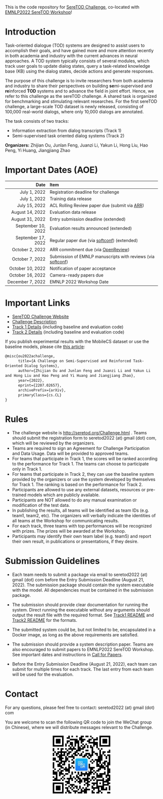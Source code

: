 This is the code repository for [SereTOD Challenge](http://seretod.org/Challenge.html), co-located with [EMNLP2022 SereTOD Workshop](http://seretod.org)!

# Introduction
Task-oriented dialogue (TOD) systems are designed to assist users to accomplish their goals, and have gained more and more attention recently in both academia and
industry with the current advances in neural approaches. A TOD system typically consists of several modules, which track user goals to update dialog states, query a
task-related knowledge base (KB) using the dialog states, decide actions and generate responses. 

The purpose of this challenge is to invite researchers from both academia and industry to share their perspectives on building **se**mi-supervised and **re**inforced **TOD** systems and to advance the field in joint effort.
Hence, we refer to this challenge as the sereTOD challenge.
A shared task is organized for benchmarking and stimulating relevant researches. For the first sereTOD challenge, a large-scale TOD dataset is newly released, consisting of 100,000 real-world dialogs, where only 10,000 dialogs are annotated.

The task consists of two tracks:

* Information extraction from dialog transcripts (Track 1)   
* Semi-supervised task oriented dialog systems (Track 2)

**Organizers:** Zhijian Ou, Junlan Feng, Juanzi Li, Yakun Li, Hong Liu, Hao Peng, Yi Huang, Jiangjiang Zhao

# Important Dates (AOE)
| Date  | Item  |
| ---: | :--- |
| July 1, 2022 | Registration deadline for challenge |
| July 1, 2022 | Training data release |
| July 15, 2022 | ACL Rolling Review paper due (submit via [ARR](https://aclrollingreview.org/)) |
| August 14, 2022 | Evaluation data release |
| August 31, 2022 | Entry submission deadline (extended) |
| September 10, 2022 | Evaluation results announced (extended) |
| September 17, 2022 | Regular paper due (via [softconf](https://softconf.com/emnlp2022/seretod/)) (extended) |
| October 2, 2022 | ARR commitment due (via [OpenReview](https://openreview.net/group?id=EMNLP/2022/Workshop/SereTOD_Commitments)) |
| October 7, 2022 | Submission of EMNLP manuscripts with reviews (via [softconf](https://softconf.com/emnlp2022/seretod/)) |
| October 10, 2022 | Notification of paper acceptance |
| October 16, 2022 | Camera-ready papers due |
| December 7, 2022 | EMNLP 2022 Workshop Date |

# Important Links
* [SereTOD Challenge Website](http://seretod.org/Challenge.html)  
* [Challenge Description](http://seretod.org/SereTOD_Challenge_Description_v2.0.pdf)    
* [Track 1 Details](Track1/) (including baseline and evaluation code)
* [Track 2 Details](Track2/) (including baseline and evaluation code) 

If you publish experimental results with the MobileCS dataset or use the baseline models, please cite [this article](http://arxiv.org/abs/2207.02657):
```
@misc{ou2022achallenge,
      title={A Challenge on Semi-Supervised and Reinforced Task-Oriented Dialog Systems}, 
      author={Zhijian Ou and Junlan Feng and Juanzi Li and Yakun Li and Hong Liu and Hao Peng and Yi Huang and Jiangjiang Zhao},
      year={2022},
      eprint={2207.02657},
      archivePrefix={arXiv},
      primaryClass={cs.CL}
}
```

# Rules
* The challenge website is http://seretod.org/Challenge.html . Teams should submit the registration form to seretod2022 (at) gmail (dot) com, which will be reviewed by the organizers. 
* Teams are required to sign an Agreement for Challenge Participation and Data Usage. Data will be provided to approved teams.
* For teams that participate in Track 1, the scores will be ranked according to the performance for Track 1. The teams can choose to participate only in Track 1.
* For teams that participate in Track 2, they can use the baseline system provided by the organizers or use the system developed by themselves for Track 1. The ranking is based on the performance for Track 2.
* Participants are allowed to use any external datasets, resources or pre-trained models which are publicly available.
* Participants are NOT allowed to do any manual examination or modification of the test data.
* In publishing the results, all teams will be identified as team IDs (e.g. team1, team2, etc). The organizers will verbally indicate the identities of all teams at the Workshop for communicating results.
* For each track, three teams with top performances will be recognized with prizes. The prizes will be awarded at the Workshop.
* Participants may identify their own team label (e.g. team5) and report their own result, in publications or presentations, if they desire.


# Submission Guidelines
* Each team needs to submit a package via email to seretod2022 (at) gmail (dot) com before the Entry Submission Deadline (August 21, 2022). The submission package should contain the system executable with the model. All dependencies must be contained in the submission package.

* The submission should provide clear documentation for running the system. Direct running the executable without any arguments should output the result file with the required format. See [Track1 README](Track1/README.md#SubmissionFormat) and [Track2 README](Track2/README.md#SubmissionFormat) for the formats.

* The submitted system could be, but not limited to be, encapsulated in a Docker image, as long as the above requirements are satisfied.

* The submission should provide a system description paper. Teams are also encouraged to submit papers to EMNLP2022 SereTOD Workshop. See important dates and instructions in [Call for Papers](http://seretod.org/Call%20for%20Papers.html).

* Before the Entry Submission Deadline (August 21, 2022), each team can submit for multiple times for each track. The last entry from each team will be used for the evaluation.

# Contact
For any questions, please feel free to contact: seretod2022 (at) gmail (dot) com

You are welcome to scan the following QR code to join the WeChat group (in Chinese), where we will distribute messages relevant to the Challenge.
<p align="center">
<img src="figs/ewm.png" alt="WeChat QR code" width="200" align="center"/>
</p>
